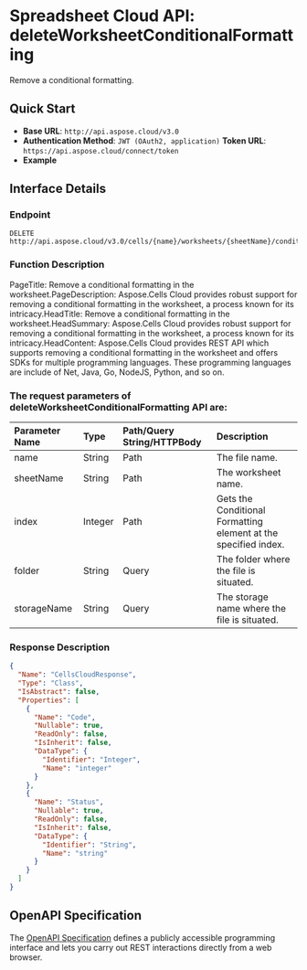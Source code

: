 # **Spreadsheet Cloud API: deleteWorksheetConditionalFormatting**

Remove a conditional formatting. 


## **Quick Start**

- **Base URL**: `http://api.aspose.cloud/v3.0`
- **Authentication Method**: `JWT (OAuth2, application)`  **Token URL**: `https://api.aspose.cloud/connect/token`
- **Example** 

## **Interface Details**

### **Endpoint** 

```
DELETE http://api.aspose.cloud/v3.0/cells/{name}/worksheets/{sheetName}/conditionalFormattings/{index}
```
### **Function Description**
PageTitle: Remove a conditional formatting in the worksheet.PageDescription: Aspose.Cells Cloud provides robust support for removing a conditional formatting in the worksheet, a process known for its intricacy.HeadTitle: Remove a conditional formatting in the worksheet.HeadSummary: Aspose.Cells Cloud provides robust support for removing a conditional formatting in the worksheet, a process known for its intricacy.HeadContent: Aspose.Cells Cloud provides REST API which supports removing a conditional formatting in the worksheet and offers SDKs for multiple programming languages. These programming languages are include of Net, Java, Go, NodeJS, Python, and so on.

### The request parameters of **deleteWorksheetConditionalFormatting** API are: 

| Parameter Name | Type | Path/Query String/HTTPBody | Description | 
| :- | :- | :- |:- | 
|name|String|Path|The file name.|
|sheetName|String|Path|The worksheet name.|
|index|Integer|Path|Gets the Conditional Formatting element at the specified index.|
|folder|String|Query|The folder where the file is situated.|
|storageName|String|Query|The storage name where the file is situated.|

### **Response Description**
```json
{
  "Name": "CellsCloudResponse",
  "Type": "Class",
  "IsAbstract": false,
  "Properties": [
    {
      "Name": "Code",
      "Nullable": true,
      "ReadOnly": false,
      "IsInherit": false,
      "DataType": {
        "Identifier": "Integer",
        "Name": "integer"
      }
    },
    {
      "Name": "Status",
      "Nullable": true,
      "ReadOnly": false,
      "IsInherit": false,
      "DataType": {
        "Identifier": "String",
        "Name": "string"
      }
    }
  ]
}
```


## OpenAPI Specification

The [OpenAPI Specification](https://reference.aspose.cloud/cells/#/ConditionalFormattingsController/DeleteWorksheetConditionalFormatting) defines a publicly accessible programming interface and lets you carry out REST interactions directly from a web browser.

